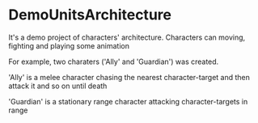 # DemoUnitsArchitecture
It's a demo project of characters' architecture. Characters can moving, fighting and playing some animation

For example, two charaters ('Ally' and 'Guardian') was created.

'Ally' is a melee character chasing the nearest character-target and then attack it and so on until death

'Guardian' is a stationary range character attacking character-targets in range
